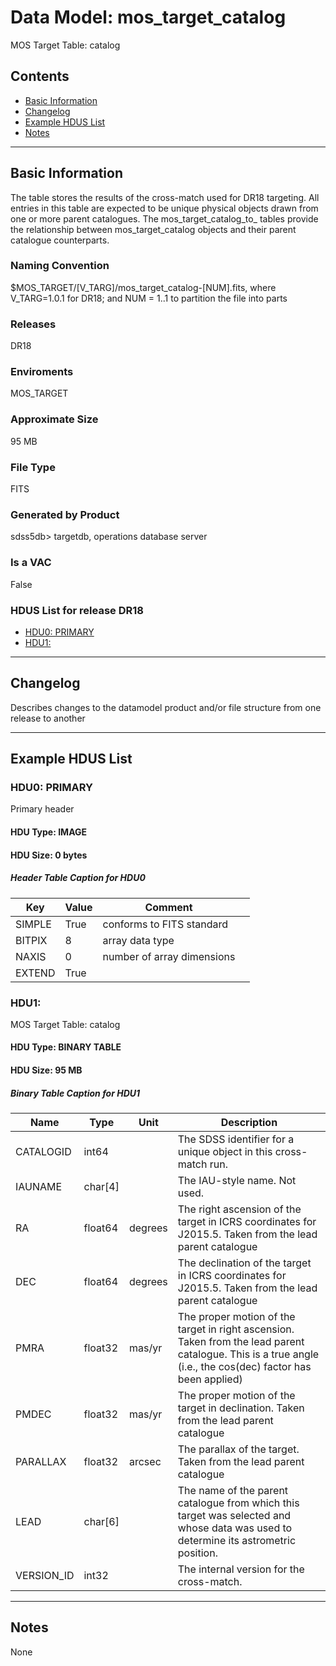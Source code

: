 # Data Model: mos_target_catalog


MOS Target Table: catalog


## Contents
- [Basic Information](#basic-information)
- [Changelog](#changelog)
- [Example HDUS List](#example-hdus-list)
- [Notes](#notes)

---

## Basic Information
The table stores the results of the cross-match used for DR18 targeting. All entries in this table are expected to be unique physical objects drawn from one or more parent catalogues. The mos_target_catalog_to_ tables provide the relationship between mos_target_catalog objects and their parent catalogue counterparts.

### Naming Convention
$MOS_TARGET/[V_TARG]/mos_target_catalog-[NUM].fits, where V_TARG=1.0.1 for DR18; and NUM = 1..1 to partition the file into parts

### Releases
DR18

### Enviroments
MOS_TARGET

### Approximate Size
95 MB

### File Type
FITS

### Generated by Product
sdss5db> targetdb, operations database server

### Is a VAC
False

### HDUS List for release DR18
  - [HDU0: PRIMARY](#hdu0-primary)
  - [HDU1: ](#hdu1)

---

## Changelog
Describes changes to the datamodel product and/or file structure from one release to another

---
## Example HDUS List

### HDU0: PRIMARY
Primary header

#### HDU Type: IMAGE
#### HDU Size:  0 bytes

##### Header Table Caption for HDU0
Key | Value | Comment | |
| --- | --- | --- | --- |
| SIMPLE | True | conforms to FITS standard |
| BITPIX | 8 | array data type |
| NAXIS | 0 | number of array dimensions |
| EXTEND | True |  |



### HDU1:
MOS Target Table: catalog

#### HDU Type: BINARY TABLE
#### HDU Size:  95 MB


##### Binary Table Caption for HDU1
Name | Type | Unit | Description |
| --- | --- | --- | --- |
 | CATALOGID | int64 |  | The SDSS identifier for a unique object in this cross-match run. |
 | IAUNAME | char[4] |  | The IAU-style name. Not used. |
 | RA | float64 | degrees | The right ascension of the target in ICRS coordinates for J2015.5. Taken from the lead parent catalogue |
 | DEC | float64 | degrees | The declination of the target in ICRS coordinates for J2015.5. Taken from the lead parent catalogue |
 | PMRA | float32 | mas/yr | The proper motion of the target in right ascension. Taken from the lead parent catalogue. This is a true angle (i.e., the cos(dec) factor has been applied) |
 | PMDEC | float32 | mas/yr | The proper motion of the target in declination. Taken from the lead parent catalogue |
 | PARALLAX | float32 | arcsec | The parallax of the target. Taken from the lead parent catalogue |
 | LEAD | char[6] |  | The name of the parent catalogue from which this target was selected and whose data was used to determine its astrometric position. |
 | VERSION_ID | int32 |  | The internal version for the cross-match. |



---
## Notes
None
